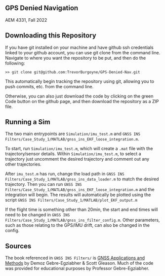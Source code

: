 ## GPS Denied Navigation
AEM 4331, Fall 2022

## Downloading this Repository
If you have git installed on your machine and have github ssh credentials linked to your github account, you can use git clone 
from the command line. Navigate to where you want the repository to be put, and then do the following:

    >> git clone git@github.com:TrevorBurgoyne/GPS-Denied-Nav.git

This automatically begin tracking the repository using git, allowing you to push commits, etc. from the command line.

Otherwise, you can also just download the code by clicking on the green Code button on the github page, and then download the repository as a ZIP file.

## Running a Sim
The two main entrypoints are `Simulation/imu_test.m` and `GNSS INS Filters/Case_Study_1/MATLAB/gnss_ins_EKF_loose_integration.m`. 

To start, run `Simulation/imu_test.m`, which will create a `.mat` file with the trajectory/sensor details. Within `Simulation/imu_test.m`, to select a trajectory just uncomment the desired trajectory and comment out any other trajectories.

After `imu_test.m` has run, change the load path in `GNSS INS Filters/Case_Study_1/MATLAB/gnss_ins_data_loader.m` to match the desired trajectory. Then you can run `GNSS INS Filters/Case_Study_1/MATLAB/gnss_ins_EKF_loose_integration.m` and the integration will begin. The results will automatically be plotted using the script `GNSS INS Filters/Case_Study_1/MATLAB/plot_EKF_output.m`

If the flight time is something other than 20min, the start and end times will need to be changed in `GNSS INS Filters/Case_Study_1/MATLAB/gnss_ins_filter_config.m`. Other parameters, such as those relating to the GPS/IMU drift, can also be changed in the config.

## Sources
The book referenced in `GNSS INS Filters/` is [GNSS Applications and Methods](https://us.artechhouse.com/GNSS-Applications-and-Methods-P1297.aspx) by Demoz Gebre-Egziabher & Scott Gleason. Much of the code was provided for educational purposes by Professor Gebre-Egziabher.
